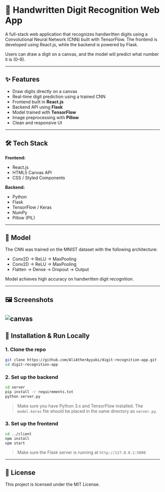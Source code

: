 # 🧠 Handwritten Digit Recognition Web App

A full-stack web application that recognizes handwritten digits using a Convolutional Neural Network (CNN) built with TensorFlow. The frontend is developed using React.js, while the backend is powered by Flask.

Users can draw a digit on a canvas, and the model will predict what number it is (0–9).

---

## ✨ Features

- Draw digits directly on a canvas
- Real-time digit prediction using a trained CNN
- Frontend built in **React.js**
- Backend API using **Flask**
- Model trained with **TensorFlow**
- Image preprocessing with **Pillow**
- Clean and responsive UI

---

## 🛠️ Tech Stack

**Frontend:**
- React.js
- HTML5 Canvas API
- CSS / Styled Components

**Backend:**
- Python
- Flask
- TensorFlow / Keras
- NumPy
- Pillow (PIL)

---

## 🧪 Model

The CNN was trained on the MNIST dataset with the following architecture:

- Conv2D → ReLU → MaxPooling
- Conv2D → ReLU → MaxPooling
- Flatten → Dense → Dropout → Output

Model achieves high accuracy on handwritten digit recognition.

---

## 🖼️ Screenshots

 ![canvas](./screenshots/canvas.png)
---

## 🧾 Installation & Run Locally

### 1. Clone the repo

```bash
git clone https://github.com/AliAtherAyyubi/digit-recognition-app.git
cd digit-recognition-app
````

### 2. Set up the backend

```bash
cd server
pip install -r requirements.txt
python server.py
```

> Make sure you have Python 3.x and TensorFlow installed.
> The `model.keras` file should be placed in the same directory as `server.py`.

### 3. Set up the frontend

```bash
cd ../client
npm install
npm start
```

> Make sure the Flask server is running at `http://127.0.0.1:5000`

---



## 📜 License

This project is licensed under the MIT License.
